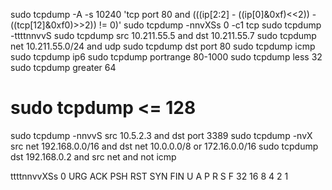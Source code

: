 
sudo tcpdump -A -s 10240 'tcp port 80 and (((ip[2:2] - ((ip[0]&0xf)<<2)) - ((tcp[12]&0xf0)>>2)) != 0)'
sudo tcpdump -nnvXSs 0 -c1 tcp
sudo tcpdump -ttttnnvvS
sudo tcpdump src 10.211.55.5 and dst 10.211.55.7
sudo tcpdump net 10.211.55.0/24 and udp
sudo tcpdump dst port 80
sudo tcpdump icmp
sudo tcpdump ip6
sudo tcpdump portrange 80-1000
sudo tcpdump less 32
sudo tcpdump greater 64
# sudo tcpdump  <= 128
sudo tcpdump -nnvvS src 10.5.2.3 and dst port 3389
sudo tcpdump -nvX src net 192.168.0.0/16 and dst net 10.0.0.0/8 or 172.16.0.0/16
sudo tcpdump dst 192.168.0.2 and src net and not icmp

ttttnnvvXSs 0
URG
ACK
PSH
RST
SYN
FIN
U A P R S F
32 16 8 4 2 1
